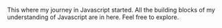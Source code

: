 This where my journey in Javascript started. All the building blocks of my understanding of Javascript are in here. Feel free to explore.

